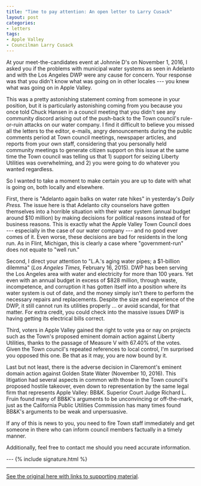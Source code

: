 ```yaml
---
title: "Time to pay attention: An open letter to Larry Cusack"
layout: post
categories:
- letters
tags:
- Apple Valley
- Councilman Larry Cusack
---
```


At your meet-the-candidates event at Johnnie D's on November 1, 2016, I asked you if the problems with municipal water systems as seen in Adelanto and with the Los Angeles DWP were any cause for concern. Your response was that you didn't know what was going on in other locales --- you knew what was going on in Apple Valley.

This was a pretty astonishing statement coming from someone in your position, but it is particularly astonishing coming from you because you once told Chuck Hansen in a council meeting that you didn't see any community discord arising out of the push-back to the Town council's rule-or-ruin attacks on our water company. I find it difficult to believe you missed all the letters to the editor, e-mails, angry denouncements during the public comments period at Town council meetings, newspaper articles, and reports from your own staff, considering that you personally held community meetings to generate citizen support on this issue at the same time the Town council was telling us that 1) support for seizing Liberty Utilities was overwhelming, and 2) you were going to do whatever you wanted regardless.

So I wanted to take a moment to make certain you are up to date with what is going on, both locally and elsewhere.

First, there is "Adelanto again balks on water rate hikes" in yesterday's *Daily Press.* The issue here is that Adelanto city counselors have gotten themselves into a horrible situation with their water system (annual budget around $10 million) by making decisions for political reasons instead of for business reasons. This is exactly what the Apple Valley Town Council does --- especially in the case of our water company --- and no good ever comes of it. Even worse, these decisions are bad for residents in the long run. As in Flint, Michigan, this is clearly a case where "government-run" does not equate to "well run."

Second, I direct your attention to "L.A.'s aging water pipes; a $1-billion dilemma" (*Los Angeles Times,* February 16, 2015). DWP has been serving the Los Angeles area with water and electricity for more than 100 years. Yet even with an annual budget in excess of $828 million, through waste, incompetence, and corruption it has gotten itself into a position where its water system is out of date, and the money simply isn't there to perform the necessary repairs and replacements. Despite the size and experience of the DWP, it still cannot run its utilities properly ... or avoid scandal, for that matter. For extra credit, you could check into the massive issues DWP is having getting its electrical bills correct.

Third, voters in Apple Valley gained the right to vote yea or nay on projects such as the Town's proposed eminent domain action against Liberty Utilities, thanks to the passage of Measure V with 67.40% of the votes. Given the Town council's repeated references to local control, I'm surprised you opposed this one. Be that as it may, you are now bound by it.

Last but not least, there is the adverse decision in Claremont's eminent domain action against Golden State Water (November 10, 2016). This litigation had several aspects in common with those in the Town council's proposed hostile takeover, even down to representation by the same legal firm that represents Apple Valley: BB&amp;K. Superior Court Judge Richard L. Fruin found many of BB&amp;K's arguments to be unconvincing or off-the-mark, just as the California Public Utilities Commission has many times found BB&amp;K's arguments to be weak and unpersuasive.

If any of this is news to you, you need to fire Town staff immediately and get someone in there who can inform council members factually in a timely manner.

Additionally, feel free to contact me should you need accurate information.

--- {% include signature.html %}

---

[See the original here with links to supporting material](https://waterwedoing.website/blog/2016/12/20161218-letter-to-cusack.php).